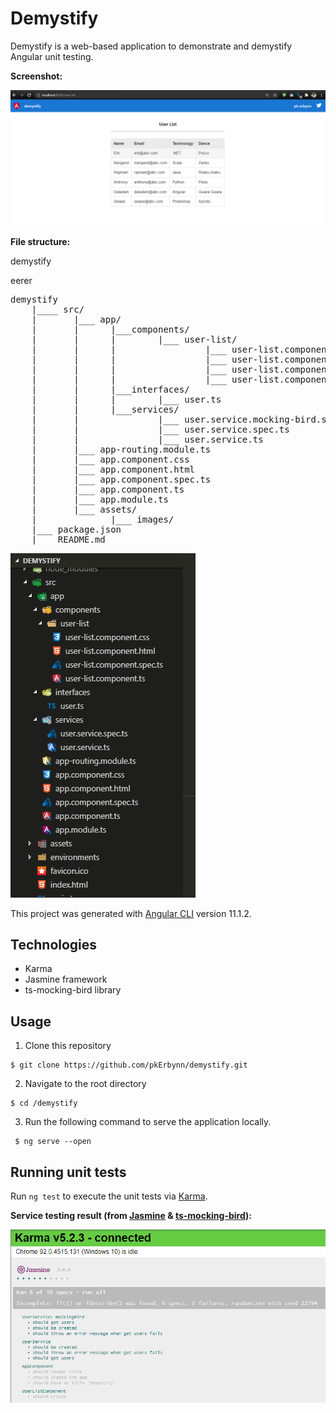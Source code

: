 # Demystify

Demystify is a web-based application to demonstrate and demystify Angular unit testing.

**Screenshot:**

<img src="src/assets/images/demystify.PNG">

**File structure:**

demystify

eerer

<pre>
demystify
    |____ src/
    |       |___ app/
    |       |      |___components/
    |       |      |        |___ user-list/
    |       |      |                 |___ user-list.component.css
    |       |      |                 |___ user-list.component.html
    |       |      |                 |___ user-list.component.spec.ts
    |       |      |                 |___ user-list.component.ts
    |       |      |___interfaces/
    |       |      |        |___ user.ts
    |       |      |___services/
    |       |               |___ user.service.mocking-bird.spec.ts
    |       |               |___ user.service.spec.ts
    |       |               |___ user.service.ts
    |       |___ app-routing.module.ts
    |       |___ app.component.css
    |       |___ app.component.html
    |       |___ app.component.spec.ts
    |       |___ app.component.ts
    |       |___ app.module.ts
    |       |___ assets/
    |              |___ images/
    |___ package.json
    |___ README.md
</pre>

<img src="src/assets/images/file-structure.PNG">

This project was generated with [Angular CLI](https://github.com/angular/angular-cli) version 11.1.2.

## Technologies

* Karma
* Jasmine framework
* ts-mocking-bird library

## Usage

1. Clone this repository

```shell
$ git clone https://github.com/pkErbynn/demystify.git
```

2. Navigate to the root directory

```shell
$ cd /demystify
```

3. Run the following command to serve the application locally.

```shell
 $ ng serve --open
```

## Running unit tests

Run `ng test` to execute the unit tests via [Karma](https://karma-runner.github.io).

**Service testing result (from [Jasmine](https://jasmine.github.io/pages/docs_home.html) & [ts-mocking-bird](http://opensource.morganstanley.com/ts-mocking-bird/)):**

<img src="src/assets/images/service testing result.PNG">
